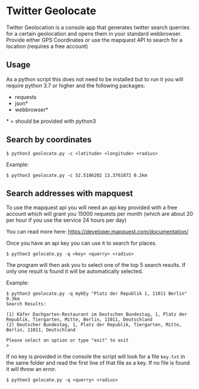# Twitter Geolocate
Twitter Geolocation is a console app that generates twitter search querries for a certain geolocation and opens them in your standard webbrowser. Provide either GPS Coordinates or use the mapquest API to search for a location (requires a free account)

## Usage

As a python script this does not need to be installed but to run it you will require python 3.7 or higher and the following packages:

- requests
- json*
- webbrowser*

\* = should be provided with python3

## Search by coordinates

```
$ python3 geolocate.py -c <latitude> <longitude> <radius>
```

Example:
```
$ python3 geolocate.py -c 52.5186202 13.3761872 0.2km
```

## Search addresses with mapquest

To use the mapquest api you will need an api key provided with a free account which will grant you 15000 requests per month (which are about 20 per hour if you use the service 24 hours per day)

You can read more here: https://developer.mapquest.com/documentation/

Once you have an api key you can use it to search for places.

```
$ python3 gelocate.py -q <key> <querry> <radius>
```

The program will then ask you to select one of the top 5 search results. If only one result is found it will be automatically selected.

Example:
```
$ python3 geolocate.py -q myKEy "Platz der Republik 1, 11011 Berlin" 0.3km
Search Results:

(1) Käfer Dachgarten-Restaurant im Deutschen Bundestag, 1, Platz der Republik, Tiergarten, Mitte, Berlin, 11011, Deutschland
(2) Deutscher Bundestag, 1, Platz der Republik, Tiergarten, Mitte, Berlin, 11011, Deutschland

Please select an option or type "exit" to exit
>

```

If no key is provided in the console the script will look for a file `key.txt` in the same folder and read the first line of that file as a key. If no file is found it will throw an error.

```
$ python3 gelocate.py -q <querry> <radius>
```
